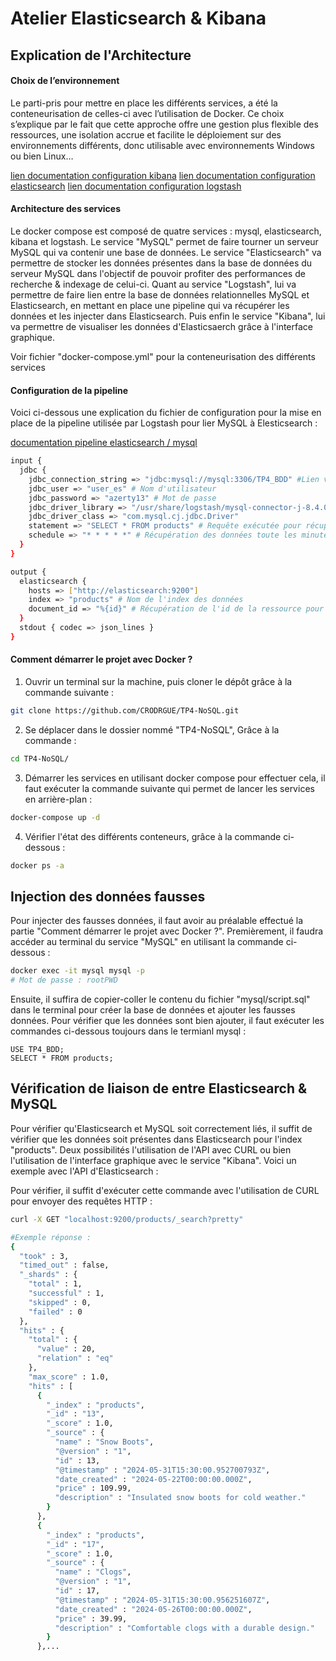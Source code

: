 # Atelier Elasticsearch & Kibana

## Explication de l'Architecture

#### Choix de l’environnement 

Le parti-pris pour mettre en place les différents services, a été la conteneurisation de celles-ci avec l’utilisation de Docker. Ce choix s’explique par le fait que cette approche offre une gestion plus flexible des ressources, une isolation accrue et facilite le déploiement sur des environnements différents, donc utilisable avec environnements Windows ou bien Linux…

[lien documentation configuration kibana](https://www.elastic.co/guide/en/kibana/current/docker.html)
[lien documentation configuration elasticsearch](https://www.elastic.co/guide/en/elasticsearch/reference/8.13/docker.html)
[lien documentation configuration logstash](https://www.elastic.co/guide/en/logstash/current/docker-config.html)

#### Architecture des services 

Le docker compose est composé de quatre services : mysql, elasticsearch, kibana et logstash. Le service "MySQL" permet de faire tourner un serveur MySQL qui va contenir une base de données. Le service "Elasticsearch" va permettre de stocker les données présentes dans la base de données du serveur MySQL dans l'objectif de pouvoir profiter des performances de recherche & indexage de celui-ci. Quant au service "Logstash", lui va permettre de faire lien entre la base de données relationnelles MySQL et Elasticsearch, en mettant en place une pipeline qui va récupérer les données et les injecter dans Elasticsearch. Puis enfin le service "Kibana", lui va permettre de visualiser les données d'Elasticsaerch grâce à l'interface graphique.

Voir fichier "docker-compose.yml" pour la conteneurisation des différents services

#### Configuration de la pipeline 

Voici ci-dessous une explication du fichier de configuration pour la mise en place de la pipeline utilisée par Logstash pour lier MySQL à Elesticsearch : 

[documentation pipeline elasticsearch / mysql](https://www.elastic.co/guide/en/cloud/current/ec-getting-started-search-use-cases-db-logstash.html)

```bash
input {
  jdbc {
    jdbc_connection_string => "jdbc:mysql://mysql:3306/TP4_BDD" #Lien vers la base de données
    jdbc_user => "user_es" # Nom d'utilisateur
    jdbc_password => "azerty13" # Mot de passe
    jdbc_driver_library => "/usr/share/logstash/mysql-connector-j-8.4.0/mysql-connector-j-8.4.0.jar" # Lien des fichiers pour le plugin de connexion mysql
    jdbc_driver_class => "com.mysql.cj.jdbc.Driver"
    statement => "SELECT * FROM products" # Requête exécutée pour récupérer les données
    schedule => "* * * * *" # Récupération des données toute les minutes
  }
}

output {
  elasticsearch {
    hosts => ["http://elasticsearch:9200"]
    index => "products" # Nom de l'index des données
    document_id => "%{id}" # Récupération de l'id de la ressource pour l'indexer dans l'index "products"
  }
  stdout { codec => json_lines }
}
```

#### Comment démarrer le projet avec Docker ?

1. Ouvrir un terminal sur la machine, puis cloner le dépôt grâce à la commande suivante :

``` bash
git clone https://github.com/CRODRGUE/TP4-NoSQL.git
```

2. Se déplacer dans le dossier nommé "TP4-NoSQL", Grâce à la commande :

``` bash
cd TP4-NoSQL/
```
3. Démarrer les services en utilisant docker compose pour effectuer cela, il faut exécuter la commande suivante qui permet de lancer les services en arrière-plan :

``` bash
docker-compose up -d 
```
4. Vérifier l'état des différents conteneurs, grâce à la commande ci-dessous :
``` bash
docker ps -a 
```
## Injection des données fausses

Pour injecter des fausses données, il faut avoir au préalable effectué la partie "Comment démarrer le projet avec Docker ?". Premièrement, il faudra accéder au terminal du service "MySQL" en utilisant la commande ci-dessous :

```bash
docker exec -it mysql mysql -p
# Mot de passe : rootPWD
```
Ensuite, il suffira de copier-coller le contenu du fichier "mysql/script.sql" dans le terminal pour créer la base de données et ajouter les fausses données. Pour vérifier que les données sont bien ajouter, il faut exécuter les commandes ci-dessous toujours dans le termianl mysql :

```mysql
USE TP4_BDD;
SELECT * FROM products;
```

## Vérification de liaison de entre Elasticsearch & MySQL

Pour vérifier qu'Elasticsearch et MySQL soit correctement liés, il suffit de vérifier que les données soit présentes dans Elasticsearch pour l'index "products". Deux possibilités l'utilisation de l'API avec CURL ou bien l'utilisation de l'interface graphique avec le service "Kibana". Voici un exemple avec l'API d'Elasticsearch :

Pour vérifier, il suffit d'exécuter cette commande avec l'utilisation de CURL pour envoyer des requêtes HTTP :

```bash
curl -X GET "localhost:9200/products/_search?pretty"

#Exemple réponse :
{
  "took" : 3,
  "timed_out" : false,
  "_shards" : {
    "total" : 1,
    "successful" : 1,
    "skipped" : 0,
    "failed" : 0
  },
  "hits" : {
    "total" : {
      "value" : 20,
      "relation" : "eq"
    },
    "max_score" : 1.0,
    "hits" : [
      {
        "_index" : "products",
        "_id" : "13",
        "_score" : 1.0,
        "_source" : {
          "name" : "Snow Boots",
          "@version" : "1",
          "id" : 13,
          "@timestamp" : "2024-05-31T15:30:00.952700793Z",
          "date_created" : "2024-05-22T00:00:00.000Z",
          "price" : 109.99,
          "description" : "Insulated snow boots for cold weather."
        }
      },
      {
        "_index" : "products",
        "_id" : "17",
        "_score" : 1.0,
        "_source" : {
          "name" : "Clogs",
          "@version" : "1",
          "id" : 17,
          "@timestamp" : "2024-05-31T15:30:00.956251607Z",
          "date_created" : "2024-05-26T00:00:00.000Z",
          "price" : 39.99,
          "description" : "Comfortable clogs with a durable design."
        }
      },...
```